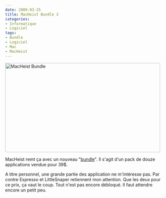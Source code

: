 ```yaml
---
date: 2009-03-25
title: MacHeist Bundle 3
categories:
- Informatique
- Logiciel
tags:
- Bundle
- Logiciel
- Mac
- MacHeist
---
```

<img class="alignnone size-medium wp-image-1074" title="MacHeist Bundle" src="https://dlgjp9x71cipk.cloudfront.net/2009/03/macheistbundle-500x287.png" alt="MacHeist Bundle" width="500" height="287" />

MacHeist remt ça avec un nouveau "<a href="https://www.macheist.com/" target="Lien vers le site de MacHeist">bundle</a>". Il s'agit d'un pack de douze applications vendue pour 39$.

A titre personnel, une grande partie des application ne m'intéresse pas. Par contre Espresso et LittleSnaper retiennent mon attention. Que les deux pour ce prix, ça vaut le coup. Tout n'est pas encore débloqué. Il faut attendre encore un petit peu.
